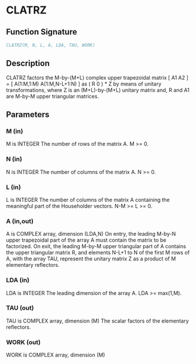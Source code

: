 # CLATRZ

## Function Signature

```fortran
CLATRZ(M, N, L, A, LDA, TAU, WORK)
```

## Description


 CLATRZ factors the M-by-(M+L) complex upper trapezoidal matrix
 [ A1 A2 ] = [ A(1:M,1:M) A(1:M,N-L+1:N) ] as ( R  0 ) * Z by means
 of unitary transformations, where  Z is an (M+L)-by-(M+L) unitary
 matrix and, R and A1 are M-by-M upper triangular matrices.

## Parameters

### M (in)

M is INTEGER The number of rows of the matrix A. M >= 0.

### N (in)

N is INTEGER The number of columns of the matrix A. N >= 0.

### L (in)

L is INTEGER The number of columns of the matrix A containing the meaningful part of the Householder vectors. N-M >= L >= 0.

### A (in,out)

A is COMPLEX array, dimension (LDA,N) On entry, the leading M-by-N upper trapezoidal part of the array A must contain the matrix to be factorized. On exit, the leading M-by-M upper triangular part of A contains the upper triangular matrix R, and elements N-L+1 to N of the first M rows of A, with the array TAU, represent the unitary matrix Z as a product of M elementary reflectors.

### LDA (in)

LDA is INTEGER The leading dimension of the array A. LDA >= max(1,M).

### TAU (out)

TAU is COMPLEX array, dimension (M) The scalar factors of the elementary reflectors.

### WORK (out)

WORK is COMPLEX array, dimension (M)

